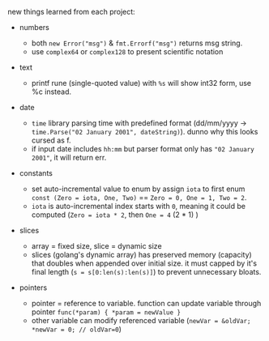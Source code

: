 new things learned from each project:
* numbers
    * both `new Error("msg")` & `fmt.Errorf("msg")` returns msg string.
    * use `complex64` or `complex128` to present scientific notation

* text
    * printf rune (single-quoted value) with `%s` will show int32 form, use %c instead.

* date
    * `time` library parsing time with predefined format (dd/mm/yyyy -> `time.Parse("02 January 2001", dateString)`). dunno why this looks cursed as f.
    * if input date includes `hh:mm` but parser format only has `"02 January 2001"`, it will return err.

* constants
    * set auto-incremental value to enum by assign `iota` to first enum `const (Zero = iota, One, Two)` == `Zero = 0, One = 1, Two = 2`.
    * `iota` is auto-incremental index starts with `0`, meaning it could be computed (`Zero = iota * 2`, then `One = 4` (2 * 1) )

* slices
    * array = fixed size, slice = dynamic size
    * slices (golang's dynamic array) has preserved memory (capacity) that doubles when appended over initial size. it must capped by it's final length (`s = s[0:len(s):len(s)]`) to prevent unnecessary bloats.

* pointers
    * pointer = reference to variable. function can update variable through pointer `func(*param) { *param = newValue }`
    * other variable can modify referenced variable (`newVar = &oldVar; *newVar = 0; // oldVar=0`)

